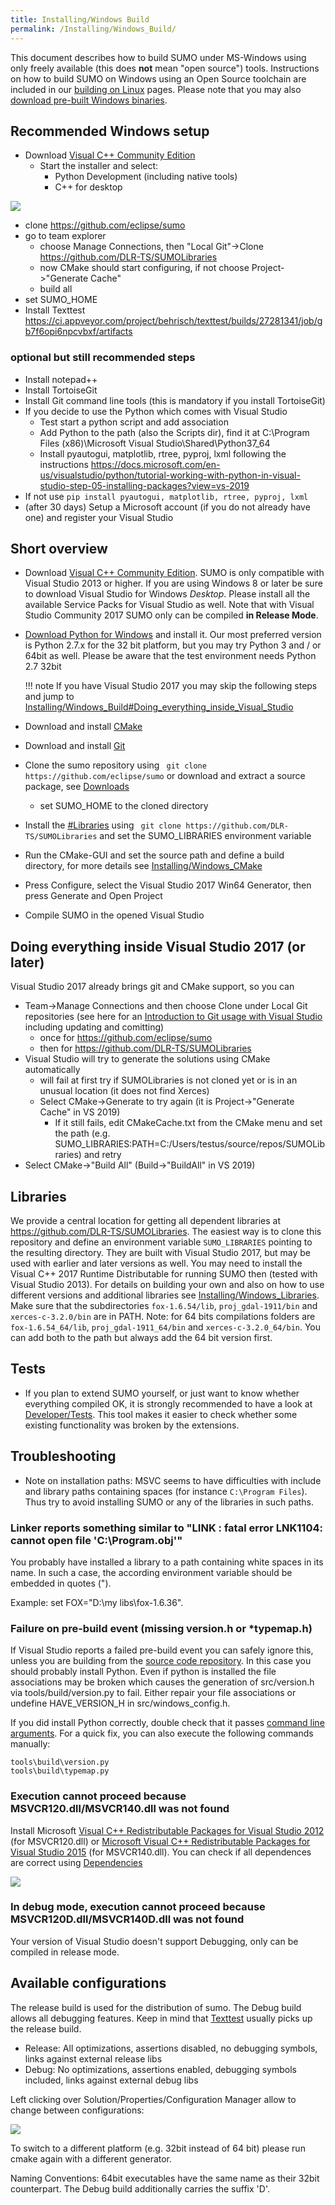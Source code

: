 ```yaml
---
title: Installing/Windows Build
permalink: /Installing/Windows_Build/
---
```


This document describes how to build SUMO under MS-Windows using only
freely available (this does **not** mean "open source") tools.
Instructions on how to build SUMO on Windows using an Open Source
toolchain are included in our [building on
Linux](../Installing/Linux_Build.md) pages. Please note that you
may also [download pre-built Windows binaries](../Downloads.md).

## Recommended Windows setup

- Download [Visual C++ Community Edition](https://www.visualstudio.com/vs/community/)
  - Start the installer and select:
    - Python Development (including native tools)
    - C++ for desktop

![](../images/VSInstall.png)

- clone https://github.com/eclipse/sumo
- go to team explorer
  - choose Manage Connections, then "Local Git"->Clone https://github.com/DLR-TS/SUMOLibraries
  - now CMake should start configuring, if not choose Project->"Generate Cache"
  - build all
- set SUMO_HOME
- Install Texttest https://ci.appveyor.com/project/behrisch/texttest/builds/27281341/job/gb7f6opi6npcvbxf/artifacts

### optional but still recommended steps

- Install notepad++
- Install TortoiseGit
- Install Git command line tools (this is mandatory if you install TortoiseGit)
- If you decide to use the Python which comes with Visual Studio
  - Test start a python script and add association
  - Add Python to the path (also the Scripts dir), find it at C:\Program Files (x86)\Microsoft Visual Studio\Shared\Python37_64
  - Install pyautogui, matplotlib, rtree, pyproj, lxml following the instructions https://docs.microsoft.com/en-us/visualstudio/python/tutorial-working-with-python-in-visual-studio-step-05-installing-packages?view=vs-2019
- If not use `pip install pyautogui, matplotlib, rtree, pyproj, lxml`
- (after 30 days) Setup a Microsoft account (if you do not already have one) and register your Visual Studio

## Short overview

- Download [Visual C++ Community
  Edition](https://www.visualstudio.com/vs/community/). SUMO is only
  compatible with Visual Studio 2013 or higher. If you are using
  Windows 8 or later be sure to download Visual Studio for Windows
  *Desktop*. Please install all the available Service Packs for Visual
  Studio as well. Note that with Visual Studio Community 2017 SUMO
  only can be compiled **in Release Mode**.
- [Download Python for Windows](http://www.python.org/download/) and
  install it. Our most preferred version is Python 2.7.x for the 32
  bit platform, but you may try Python 3 and / or 64bit as well.
  Please be aware that the test environment needs Python 2.7 32bit

  !!! note
      If you have Visual Studio 2017 you may skip the following steps and jump to [Installing/Windows_Build#Doing_everything_inside_Visual_Studio](#doing_everything_inside_visual_studio_2017_or_later)

- Download and install [CMake](https://cmake.org/download/)
- Download and install [Git](https://git-scm.com/download/win)
- Clone the sumo repository using ` git clone https://github.com/eclipse/sumo` or download and extract a source
  package, see [Downloads](../Downloads.md)
  - set SUMO_HOME to the cloned directory
- Install the [\#Libraries](#libraries) using ` git clone https://github.com/DLR-TS/SUMOLibraries` and set the
  SUMO_LIBRARIES environment variable
- Run the CMake-GUI and set the source path and define a build
  directory, for more details see
  [Installing/Windows_CMake](../Installing/Windows_CMake.md)
- Press Configure, select the Visual Studio 2017 Win64 Generator, then
  press Generate and Open Project
- Compile SUMO in the opened Visual Studio

## Doing everything inside Visual Studio 2017 (or later)

Visual Studio 2017 already brings git and CMake support, so you can

- Team-\>Manage Connections and then choose Clone under Local Git
repositories (see here for an [Introduction to Git usage with Visual
Studio](https://docs.microsoft.com/en-us/azure/devops/repos/git/gitquickstart)
including updating and comitting)
  - once for <https://github.com/eclipse/sumo>
  - then for <https://github.com/DLR-TS/SUMOLibraries>
- Visual Studio will try to generate the solutions using CMake
automatically
  - will fail at first try if SUMOLibraries is not cloned yet or is in an unusual location (it does not find Xerces)
  - Select CMake->Generate to try again (it is Project->"Generate Cache" in VS 2019)
    - If it still fails, edit CMakeCache.txt from the CMake menu and set the path (e.g. SUMO_LIBRARIES:PATH=C:/Users/testus/source/repos/SUMOLibraries) and retry
- Select CMake->"Build All" (Build->"BuildAll" in VS 2019)

## Libraries

We provide a central location for getting all dependent libraries at
<https://github.com/DLR-TS/SUMOLibraries>. The easiest way is to clone
this repository and define an environment variable `SUMO_LIBRARIES`
pointing to the resulting directory. They are built with Visual Studio
2017, but may be used with earlier and later versions as well. You may
need to install the Visual C++ 2017 Runtime Distributable for running
SUMO then (tested with Visual Studio 2013). For details on building your
own and also on how to use different versions and additional libraries
see
[Installing/Windows_Libraries](../Installing/Windows_Libraries.md).
Make sure that the subdirectories `fox-1.6.54/lib`, `proj_gdal-1911/bin`
and `xerces-c-3.2.0/bin` are in PATH. Note: for 64 bits compilations
folders are `fox-1.6.54_64/lib`, `proj_gdal-1911_64/bin` and
`xerces-c-3.2.0_64/bin`. You can add both to the path but always add the
64 bit version first.

## Tests

- If you plan to extend SUMO yourself, or just want to know whether
  everything compiled OK, it is strongly recommended to have a look at
  [Developer/Tests](../Developer/Tests.md). This tool makes it
  easier to check whether some existing functionality was broken by
  the extensions.

## Troubleshooting

- Note on installation paths: MSVC seems to have difficulties with
  include and library paths containing spaces (for instance
  `C:\Program Files`). Thus try to avoid installing SUMO or any of the
  libraries in such paths.

### Linker reports something similar to "LINK : fatal error LNK1104: cannot open file 'C:\\Program.obj'"

You probably have installed a library to a path containing white spaces
in its name. In such a case, the according environment variable should
be embedded in quotes (").

Example: set FOX="D:\\my libs\\fox-1.6.36".

### Failure on pre-build event (missing version.h or \*typemap.h)

If Visual Studio reports a failed pre-build event you can safely ignore
this, unless you are building from the [source code
repository](../FAQ.md#how_do_i_access_the_code_repository). In
this case you should probably install Python. Even if python is
installed the file associations may be broken which causes the
generation of src/version.h via tools/build/version.py to fail. Either
repair your file associations or undefine HAVE_VERSION_H in
src/windows_config.h.

If you did install Python correctly, double check that it passes
[command line
arguments](http://stackoverflow.com/questions/2640971/windows-is-not-passing-command-line-arguments-to-python-programs-executed-from-t).
For a quick fix, you can also execute the following commands manually:

```
tools\build\version.py
tools\build\typemap.py
```

### Execution cannot proceed because MSVCR120.dll/MSVCR140.dll was not found

Install Microsoft [Visual C++ Redistributable Packages for Visual
Studio 2012](https://www.microsoft.com/en-US/download/details.aspx?id=30679)
(for MSVCR120.dll) or [Microsoft Visual C++ Redistributable Packages for
Visual Studio 2015](https://www.visualstudio.com/downloads/) (for
MSVCR140.dll). You can check if all dependences are correct using
[Dependencies](https://lucasg.github.io/Dependencies/)

![](../images/Dependencies.png)

### In debug mode, execution cannot proceed because MSVCR120D.dll/MSVCR140D.dll was not found

Your version of Visual Studio doesn't support Debugging, only can be
compiled in release mode.

## Available configurations

The release build is used for the distribution of sumo. The Debug build
allows all debugging features. Keep in mind that
[Texttest](../Developer/Tests.md) usually picks up the release
build.

- Release: All optimizations, assertions disabled, no debugging
  symbols, links against external release libs
- Debug: No optimizations, assertions enabled, debugging symbols
  included, links against external debug libs

Left clicking over Solution/Properties/Configuration Manager allow to
change between configurations:

![](../images/SwichDebugRelease.png)

To switch to a different platform (e.g. 32bit instead of 64 bit) please
run cmake again with a different generator.

Naming Conventions: 64bit executables have the same name as their 32bit
counterpart. The Debug build additionally carries the suffix 'D'.